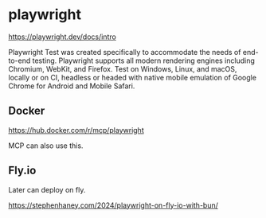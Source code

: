 # playwright

https://playwright.dev/docs/intro

Playwright Test was created specifically to accommodate the needs of end-to-end testing. Playwright supports all modern rendering engines including Chromium, WebKit, and Firefox. Test on Windows, Linux, and macOS, locally or on CI, headless or headed with native mobile emulation of Google Chrome for Android and Mobile Safari.


## Docker

https://hub.docker.com/r/mcp/playwright

MCP can also use this.

## Fly.io 

Later can deploy on fly.

https://stephenhaney.com/2024/playwright-on-fly-io-with-bun/
